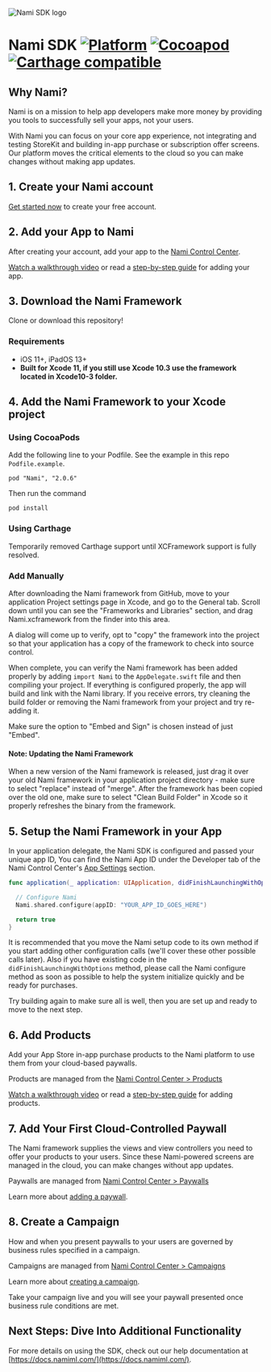 ![Nami SDK logo](https://nami-brand.s3.amazonaws.com/images/Nami.SDK.RGB.Color.120x120.png)

# Nami SDK [![Platform](http://img.shields.io/badge/platform-iOS%20%7C%20iPadOS-lightgrey.svg?style=flat)](https://developer.apple.com/resources/) [![Cocoapod](http://img.shields.io/cocoapods/v/Nami.svg?style=flat)](http://cocoapods.org/pods/Nami/) [![Carthage compatible](https://img.shields.io/badge/Carthage-compatible-4BC51D.svg?style=flat)](https://github.com/Carthage/Carthage)

## Why Nami?

Nami is on a mission to help app developers make more money by providing you tools to successfully sell your apps, not your users.

With Nami you can focus on your core app experience, not integrating and testing StoreKit and building in-app purchase or subscription offer screens. Our platform moves the critical elements to the cloud so you can make changes without making app updates.

## 1. Create your Nami account

[Get started now](https://app.namiml.com/join/) to create your free account.

## 2. Add your App to Nami

After creating your account, add your app to the [Nami Control Center](https://app.namiml.com).

[Watch a walkthrough video](https://vimeo.com/366322931) or read a [step-by-step guide](https://docs.namiml.com/docs/add-app) for adding your app.

## 3. Download the Nami Framework

Clone or download this repository!

### Requirements
- iOS 11+, iPadOS 13+
- **Built for Xcode 11, if you still use Xcode 10.3 use the framework located in Xcode10-3 folder.**

## 4. Add the Nami Framework to your Xcode project

### Using CocoaPods

Add the following line to your Podfile.  See the example in this repo `Podfile.example`.

```
pod "Nami", "2.0.6"
```

Then run the command

```
pod install
```

### Using Carthage 

Temporarily removed Carthage support until XCFramework support is fully resolved.


### Add Manually
After downloading the Nami framework from GitHub, move to your application Project settings page in Xcode, and go to the General tab.  Scroll down until you can see the   "Frameworks and Libraries" section, and drag Nami.xcframework from the finder into this area.

A dialog will come up to verify, opt to "copy" the framework into the project so that your application has a copy of the framework to check into source control.

When complete, you can verify the Nami framework has been added properly by adding `import Nami` to the `AppDelegate.swift` file and then compiling your project.  If everything is configured properly, the app will build and link with the Nami library. If you receive errors, try cleaning the build folder or removing the Nami framework from your project and try re-adding it.

Make sure the option to "Embed and Sign" is chosen instead of just "Embed".

#### Note: Updating the Nami Framework

When a new version of the Nami framework is released, just drag it over your old Nami framework in your application project directory - make sure to select "replace" instead of "merge".  After the framework has been copied over the old one, make sure to select "Clean Build Folder" in Xcode so it properly refreshes the binary from the framework.

## 5. Setup the Nami Framework in your App

In your application delegate, the Nami SDK is configured and passed your unique app ID,
You can find the Nami App ID under the Developer tab of the Nami Control Center's [App Settings](https://app.namiml.com/app-settings/) section.

```swift
func application(_ application: UIApplication, didFinishLaunchingWithOptions launchOptions: [UIApplicationLaunchOptionsKey: Any]?) -> Bool {

  // Configure Nami
  Nami.shared.configure(appID: "YOUR_APP_ID_GOES_HERE")

  return true
}
```

It is recommended that you move the Nami setup code to its own method if you start adding other configuration calls (we'll cover these other possible calls later).  Also if you have existing code in the `didFinishLaunchingWithOptions` method, please call the Nami configure method as soon as possible to help the system initialize quickly and be ready for purchases.

Try building again to make sure all is well, then you are set up and ready to move to the next step.

## 6. Add Products

Add your App Store in-app purchase products to the Nami platform to use them from your cloud-based paywalls.

Products are managed from the [Nami Control Center > Products](https://app.namiml.com/products/)

[Watch a walkthrough video](https://vimeo.com/366345023) or read a [step-by-step guide](https://docs.namiml.com/docs/add-product) for adding products.

## 7. Add Your First Cloud-Controlled Paywall

The Nami framework supplies the views and view controllers you need to offer your products to your users. Since these Nami-powered screens are managed in the cloud, you can make changes without app updates.

Paywalls are managed from [Nami Control Center > Paywalls](https://app.namiml.com/paywalls/)

Learn more about [adding a paywall](https://docs.namiml.com/docs/add-paywall).

## 8. Create a Campaign

How and when you present paywalls to your users are governed by business rules specified in a campaign.

Campaigns are managed from [Nami Control Center > Campaigns](https://app.namiml.com/campaigns/)

Learn more about [creating a campaign](https://docs.namiml.com/docs/add-campaign).

Take your campaign live and you will see your paywall presented once business rule conditions are met.

## Next Steps: Dive Into Additional Functionality

For more details on using the SDK, check out our help documentation at [https://docs.namiml.com/](https://docs.namiml.com/).
